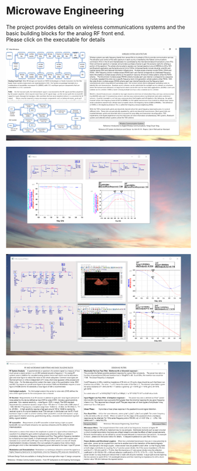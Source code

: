 # Microwave Engineering

The project provides details on wireless communications systems and the basic building blocks for the analog RF front end.  
Please click on the executable for details 

![image](MainWindow.png)

![image](DesigningFilters.png)

![image](Microwave_Filters_ADS.png)

![image](WirelesssCommunications.png)

